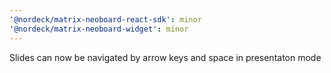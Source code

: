 ```yaml
---
'@nordeck/matrix-neoboard-react-sdk': minor
'@nordeck/matrix-neoboard-widget': minor
---
```


Slides can now be navigated by arrow keys and space in presentaton mode
